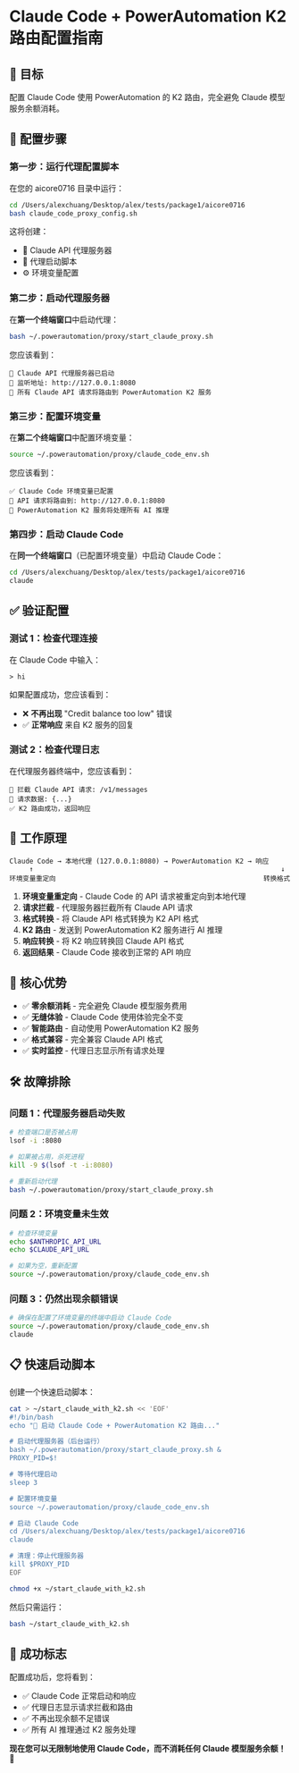 # Claude Code + PowerAutomation K2 路由配置指南

## 🎯 **目标**
配置 Claude Code 使用 PowerAutomation 的 K2 路由，完全避免 Claude 模型服务余额消耗。

## 🔧 **配置步骤**

### **第一步：运行代理配置脚本**

在您的 aicore0716 目录中运行：

```bash
cd /Users/alexchuang/Desktop/alex/tests/package1/aicore0716
bash claude_code_proxy_config.sh
```

这将创建：
- 🔧 Claude API 代理服务器
- 🚀 代理启动脚本
- ⚙️ 环境变量配置

### **第二步：启动代理服务器**

在**第一个终端窗口**中启动代理：

```bash
bash ~/.powerautomation/proxy/start_claude_proxy.sh
```

您应该看到：
```
🚀 Claude API 代理服务器已启动
📍 监听地址: http://127.0.0.1:8080
🎯 所有 Claude API 请求将路由到 PowerAutomation K2 服务
```

### **第三步：配置环境变量**

在**第二个终端窗口**中配置环境变量：

```bash
source ~/.powerautomation/proxy/claude_code_env.sh
```

您应该看到：
```
✅ Claude Code 环境变量已配置
🔄 API 请求将路由到: http://127.0.0.1:8080
🎯 PowerAutomation K2 服务将处理所有 AI 推理
```

### **第四步：启动 Claude Code**

在**同一个终端窗口**（已配置环境变量）中启动 Claude Code：

```bash
cd /Users/alexchuang/Desktop/alex/tests/package1/aicore0716
claude
```

## ✅ **验证配置**

### **测试 1：检查代理连接**
在 Claude Code 中输入：
```
> hi
```

如果配置成功，您应该看到：
- ❌ **不再出现** "Credit balance too low" 错误
- ✅ **正常响应** 来自 K2 服务的回复

### **测试 2：检查代理日志**
在代理服务器终端中，您应该看到：
```
🔄 拦截 Claude API 请求: /v1/messages
📝 请求数据: {...}
✅ K2 路由成功，返回响应
```

## 🔄 **工作原理**

```
Claude Code → 本地代理 (127.0.0.1:8080) → PowerAutomation K2 → 响应
     ↑                                                              ↓
环境变量重定向                                                    转换格式
```

1. **环境变量重定向** - Claude Code 的 API 请求被重定向到本地代理
2. **请求拦截** - 代理服务器拦截所有 Claude API 请求
3. **格式转换** - 将 Claude API 格式转换为 K2 API 格式
4. **K2 路由** - 发送到 PowerAutomation K2 服务进行 AI 推理
5. **响应转换** - 将 K2 响应转换回 Claude API 格式
6. **返回结果** - Claude Code 接收到正常的 API 响应

## 🎯 **核心优势**

- ✅ **零余额消耗** - 完全避免 Claude 模型服务费用
- ✅ **无缝体验** - Claude Code 使用体验完全不变
- ✅ **智能路由** - 自动使用 PowerAutomation K2 服务
- ✅ **格式兼容** - 完全兼容 Claude API 格式
- ✅ **实时监控** - 代理日志显示所有请求处理

## 🛠️ **故障排除**

### **问题 1：代理服务器启动失败**
```bash
# 检查端口是否被占用
lsof -i :8080

# 如果被占用，杀死进程
kill -9 $(lsof -t -i:8080)

# 重新启动代理
bash ~/.powerautomation/proxy/start_claude_proxy.sh
```

### **问题 2：环境变量未生效**
```bash
# 检查环境变量
echo $ANTHROPIC_API_URL
echo $CLAUDE_API_URL

# 如果为空，重新配置
source ~/.powerautomation/proxy/claude_code_env.sh
```

### **问题 3：仍然出现余额错误**
```bash
# 确保在配置了环境变量的终端中启动 Claude Code
source ~/.powerautomation/proxy/claude_code_env.sh
claude
```

## 📋 **快速启动脚本**

创建一个快速启动脚本：

```bash
cat > ~/start_claude_with_k2.sh << 'EOF'
#!/bin/bash
echo "🚀 启动 Claude Code + PowerAutomation K2 路由..."

# 启动代理服务器（后台运行）
bash ~/.powerautomation/proxy/start_claude_proxy.sh &
PROXY_PID=$!

# 等待代理启动
sleep 3

# 配置环境变量
source ~/.powerautomation/proxy/claude_code_env.sh

# 启动 Claude Code
cd /Users/alexchuang/Desktop/alex/tests/package1/aicore0716
claude

# 清理：停止代理服务器
kill $PROXY_PID
EOF

chmod +x ~/start_claude_with_k2.sh
```

然后只需运行：
```bash
bash ~/start_claude_with_k2.sh
```

## 🎉 **成功标志**

配置成功后，您将看到：
- ✅ Claude Code 正常启动和响应
- ✅ 代理日志显示请求拦截和路由
- ✅ 不再出现余额不足错误
- ✅ 所有 AI 推理通过 K2 服务处理

**现在您可以无限制地使用 Claude Code，而不消耗任何 Claude 模型服务余额！** 🚀

